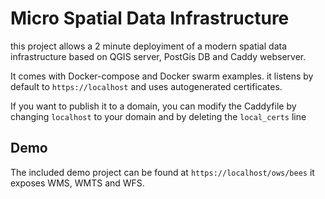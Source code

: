 # Micro Spatial Data Infrastructure

this project allows a 2 minute deployiment of a modern spatial data infrastructure based on QGIS server, PostGis DB and Caddy webserver.

It comes with Docker-compose and Docker swarm examples. it listens by default to `https://localhost` and uses autogenerated certificates. 

If you want to publish it to a domain, you can modify the Caddyfile by changing `localhost` to your domain and by deleting the `local_certs` line

## Demo
The included demo project can be found at `https://localhost/ows/bees` it exposes WMS, WMTS and WFS.
